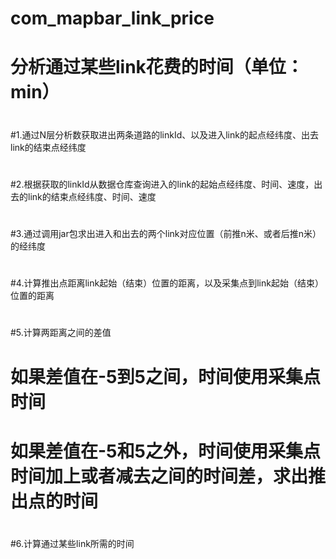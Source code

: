 # com_mapbar_link_price
# 分析通过某些link花费的时间（单位：min）
#
#1.通过N层分析数获取进出两条道路的linkId、以及进入link的起点经纬度、出去link的结束点经纬度
#
#2.根据获取的linkId从数据仓库查询进入的link的起始点经纬度、时间、速度，出去的link的结束点经纬度、时间、速度
#
#3.通过调用jar包求出进入和出去的两个link对应位置（前推n米、或者后推n米）的经纬度
#
#4.计算推出点距离link起始（结束）位置的距离，以及采集点到link起始（结束）位置的距离
#
#5.计算两距离之间的差值
#   如果差值在-5到5之间，时间使用采集点时间
#   如果差值在-5和5之外，时间使用采集点时间加上或者减去之间的时间差，求出推出点的时间
#
#6.计算通过某些link所需的时间
#